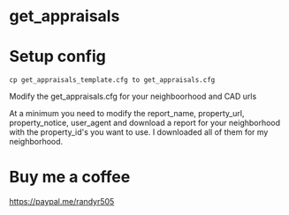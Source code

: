 # get_appraisals

# Setup config
```cp get_appraisals_template.cfg to get_appraisals.cfg```

Modify the get_appraisals.cfg for your neighboorhood and CAD urls

At a minimum you need to modify the report_name, property_url, property_notice, user_agent and download a report for your neighborhood with the property_id's you want to use. I downloaded all of them for my neighborhood.

# Buy me a coffee
https://paypal.me/randyr505
